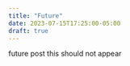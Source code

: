 ```yaml
---
title: "Future"
date: 2023-07-15T17:25:00-05:00
draft: true
---
```


future post
this should not appear